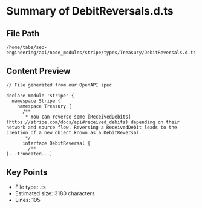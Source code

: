 # Summary of DebitReversals.d.ts
  
## File Path
`/home/tabs/seo-engineering/api/node_modules/stripe/types/Treasury/DebitReversals.d.ts`

## Content Preview
```
// File generated from our OpenAPI spec

declare module 'stripe' {
  namespace Stripe {
    namespace Treasury {
      /**
       * You can reverse some [ReceivedDebits](https://stripe.com/docs/api#received_debits) depending on their network and source flow. Reversing a ReceivedDebit leads to the creation of a new object known as a DebitReversal.
       */
      interface DebitReversal {
        /**
[...truncated...]
```

## Key Points
- File type: .ts
- Estimated size: 3180 characters
- Lines: 105
